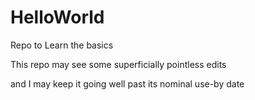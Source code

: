 # HelloWorld
Repo to Learn the basics

This repo may see some superficially pointless edits

and I may keep it going well past its nominal use-by date
